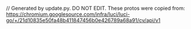 // Generated by update.py. DO NOT EDIT.
These protos were copied from:
https://chromium.googlesource.com/infra/luci/luci-go/+/21d10835e50fa48b411847456b0e426789a68a91/cv/api/v1
